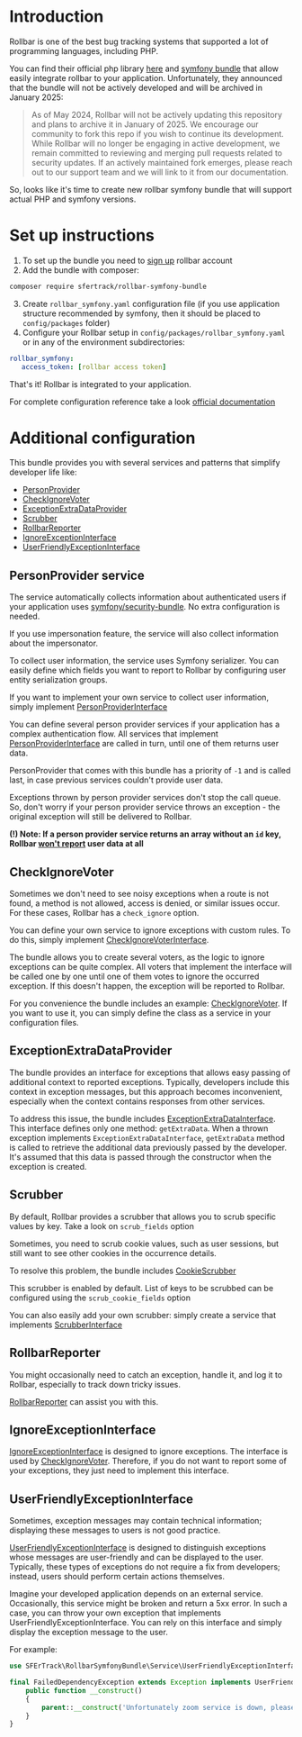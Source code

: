 # Introduction
Rollbar is one of the best bug tracking systems that supported a lot of programming languages, including PHP.

You can find their official php library [here](https://packagist.org/packages/rollbar/rollbar) and [symfony bundle](https://packagist.org/packages/rollbar/rollbar-php-symfony-bundle) that allow easily integrate rollbar to your application.
Unfortunately, they announced that the bundle will not be actively developed and will be archived in January 2025:

> As of May 2024, Rollbar will not be actively updating this repository and plans to archive it in January of 2025. We encourage our community to fork this repo if you wish to continue its development. While Rollbar will no longer be engaging in active development, we remain committed to reviewing and merging pull requests related to security updates. If an actively maintained fork emerges, please reach out to our support team and we will link to it from our documentation.

So, looks like it's time to create new rollbar symfony bundle that will support actual PHP and symfony versions.

# Set up instructions

1. To set up the bundle you need to [sign up](https://rollbar.com/signup) rollbar account
2. Add the bundle with composer:
```bash
composer require sfertrack/rollbar-symfony-bundle
```
3. Create `rollbar_symfony.yaml` configuration file (if you use application structure recommended by symfony, then it should be placed to `config/packages` folder)
4. Configure your Rollbar setup in `config/packages/rollbar_symfony.yaml` or in any of the environment subdirectories:
```yaml
rollbar_symfony:
   access_token: [rollbar access token]
```

That's it! Rollbar is integrated to your application.

For complete configuration reference take a look [official documentation](https://docs.rollbar.com/docs/php-configuration-reference)

# Additional configuration

This bundle provides you with several services and patterns that simplify developer life like: 
- [PersonProvider](#person-provider)
- [CheckIgnoreVoter](#check-ignore-voter)
- [ExceptionExtraDataProvider](#exception-extra-data-provider)
- [Scrubber](#scrubber)
- [RollbarReporter](#rollbar-reporter)
- [IgnoreExceptionInterface](#ignore-exception-interface)
- [UserFriendlyExceptionInterface](#user-friendly-exception-interfacce)

## PersonProvider service <a id="person-provider"></a>
The service automatically collects information about authenticated users if your application uses [symfony/security-bundle](https://github.com/symfony/security-bundle). No extra configuration is needed.

If you use impersonation feature, the service will also collect information about the impersonator.

To collect user information, the service uses Symfony serializer. You can easily define which fields you want to report to Rollbar by configuring user entity serialization groups.

If you want to implement your own service to collect user information, simply implement [PersonProviderInterface](src/Service/PersonProvider/PersonProviderInterface.php)

You can define several person provider services if your application has a complex authentication flow.
All services that implement [PersonProviderInterface](src/Service/PersonProvider/PersonProviderInterface.php) are called in turn, until one of them returns user data.

PersonProvider that comes with this bundle has a priority of `-1` and is called last, in case previous services couldn't provide user data.

Exceptions thrown by person provider services don't stop the call queue. So, don't worry if your person provider service throws an exception - the original exception will still be delivered to Rollbar.

**(!) Note: If a person provider service returns an array without an `id` key, Rollbar [won't report](https://github.com/rollbar/rollbar-php/blob/master/src/DataBuilder.php#L933) user data at all**

## CheckIgnoreVoter <a id="check-ignore-voter"></a>
Sometimes we don't need to see noisy exceptions when a route is not found, a method is not allowed, access is denied, or similar issues occur. For these cases, Rollbar has a `check_ignore` option.

You can define your own service to ignore exceptions with custom rules. To do this, simply implement [CheckIgnoreVoterInterface](src/Service/CheckIgnore/CheckIgnoreVoterInterface.php).

The bundle allows you to create several voters, as the logic to ignore exceptions can be quite complex. 
All voters that implement the interface will be called one by one until one of them votes to ignore the occurred exception. 
If this doesn't happen, the exception will be reported to Rollbar.

For you convenience the bundle includes an example: [CheckIgnoreVoter](src/Service/CheckIgnore/CheckIgnoreVoter.php).
If you want to use it, you can simply define the class as a service in your configuration files.

## ExceptionExtraDataProvider <a id="exception-extra-data-provider"></a>
The bundle provides an interface for exceptions that allows easy passing of additional context to reported exceptions. 
Typically, developers include this context in exception messages, but this approach becomes inconvenient, especially when the context contains responses from other services.

To address this issue, the bundle includes [ExceptionExtraDataInterface](src/Service/Exception/ExceptionExtraDataInterface.php).
This interface defines only one method: `getExtraData`. 
When a thrown exception implements `ExceptionExtraDataInterface`, `getExtraData` method is called to retrieve the additional data previously passed by the developer. 
It's assumed that this data is passed through the constructor when the exception is created.

## Scrubber <a id="scrubber"></a>
By default, Rollbar provides a scrubber that allows you to scrub specific values by key. Take a look on `scrub_fields` option

Sometimes, you need to scrub cookie values, such as user sessions, but still want to see other cookies in the occurrence details.

To resolve this problem, the bundle includes [CookieScrubber](https://github.com/zinkovskiy/rollbar-symfony-bundle/blob/a2b80d6d6f26479466423e9efa784f1e89a6e677/src/Service/Scrubber/CookieScrubber.php)

This scrubber is enabled by default. List of keys to be scrubbed can be configured using the `scrub_cookie_fields` option

You can also easily add your own scrubber: simply create a service that implements [ScrubberInterface](https://github.com/zinkovskiy/rollbar-symfony-bundle/blob/a2b80d6d6f26479466423e9efa784f1e89a6e677/src/Service/Scrubber/ScrubberInterface.php)

## RollbarReporter <a id="rollbar-reporter"></a>
You might occasionally need to catch an exception, handle it, and log it to Rollbar, especially to track down tricky issues.

[RollbarReporter](https://github.com/zinkovskiy/rollbar-symfony-bundle/blob/05bd9efaaca62c3de1165feb06aa62dd292f1927/src/Service/RollbarReporter.php#L11) can assist you with this.

## IgnoreExceptionInterface <a id="ignore-exception-interfacce"></a>
[IgnoreExceptionInterface](src/Service/IgnoreExceptionInterface.php) is designed to ignore exceptions. 
The interface is used by [CheckIgnoreVoter](src/Service/CheckIgnore/CheckIgnoreVoter.php).
Therefore, if you do not want to report some of your exceptions, they just need to implement this interface. 

## UserFriendlyExceptionInterface <a id="user-friendly-exception-interfacce"></a>
Sometimes, exception messages may contain technical information; displaying these messages to users is not good practice.

[UserFriendlyExceptionInterface](src/Service/UserFriendlyExceptionInterface.php) is designed to distinguish exceptions whose messages are user-friendly and can be displayed to the user. 
Typically, these types of exceptions do not require a fix from developers; instead, users should perform certain actions themselves.

Imagine your developed application depends on an external service. 
Occasionally, this service might be broken and return a 5xx error. 
In such a case, you can throw your own exception that implements UserFriendlyExceptionInterface. 
You can rely on this interface and simply display the exception message to the user.

For example:
```php
use SFErTrack\RollbarSymfonyBundle\Service\UserFriendlyExceptionInterface;

final FailedDependencyException extends Exception implements UserFriendlyExceptionInterface {
    public function __construct()
    {
        parent::__construct('Unfortunately zoom service is down, please try again later');
    }
}
```
